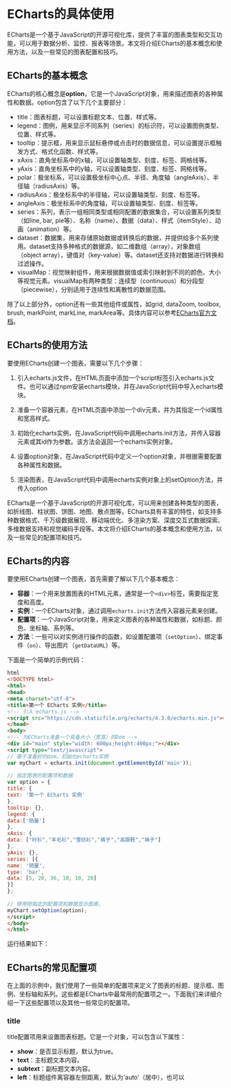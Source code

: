# ECharts的具体使用

ECharts是一个基于JavaScript的开源可视化库，提供了丰富的图表类型和交互功能，可以用于数据分析、监控、报表等场景。本文将介绍ECharts的基本概念和使用方法，以及一些常见的图表配置和技巧。

## ECharts的基本概念

ECharts的核心概念是**option**，它是一个JavaScript对象，用来描述图表的各种属性和数据。option包含了以下几个主要部分：

- title：图表标题，可以设置标题文本、位置、样式等。
- legend：图例，用来显示不同系列（series）的标识符，可以设置图例类型、位置、样式等。
- tooltip：提示框，用来显示鼠标悬停或点击时的数据信息，可以设置提示框触发方式、格式化函数、样式等。
- xAxis：直角坐标系中的x轴，可以设置轴类型、刻度、标签、网格线等。
- yAxis：直角坐标系中的y轴，可以设置轴类型、刻度、标签、网格线等。
- polar：极坐标系，可以设置极坐标中心点、半径、角度轴（angleAxis）、半径轴（radiusAxis）等。
- radiusAxis：极坐标系中的半径轴，可以设置轴类型、刻度、标签等。
- angleAxis：极坐标系中的角度轴，可以设置轴类型、刻度、标签等。
- series：系列，表示一组相同类型或相同配置的数据集合，可以设置系列类型（如line, bar, pie等）、名称（name）、数据（data）、样式（itemStyle）、动画（animation）等。
- dataset：数据集，用来存储原始数据或转换后的数据，并提供给多个系列使用。dataset支持多种格式的数据源，如二维数组（array），对象数组（object array），键值对（key-value）等。dataset还支持对数据进行转换和过滤操作。
- visualMap：视觉映射组件，用来根据数据值或索引映射到不同的颜色、大小等视觉元素。visualMap有两种类型：连续型（continuous）和分段型（piecewise），分别适用于连续性和离散性的数据范围。

除了以上部分外，option还有一些其他组件或属性，如grid, dataZoom, toolbox, brush, markPoint, markLine, markArea等。具体内容可以参考[ECharts官方文档](https://echarts.apache.org/zh/option.html)。

## ECharts的使用方法

要使用ECharts创建一个图表，需要以下几个步骤：

1. 引入echarts.js文件，在HTML页面中添加一个script标签引入echarts.js文件。也可以通过npm安装echarts模块，并在JavaScript代码中导入echarts模块。

2. 准备一个容器元素，在HTML页面中添加一个div元素，并为其指定一个id属性和宽高样式。

3. 初始化echarts实例，在JavaScript代码中调用echarts.init方法，并传入容器元素或其id作为参数。该方法会返回一个echarts实例对象。

4. 设置option对象，在JavaScript代码中定义一个option对象，并根据需要配置各种属性和数据。

5. 渲染图表，在JavaScript代码中调用echarts实例对象上的setOption方法，并传入option

ECharts是一个基于JavaScript的开源可视化库，可以用来创建各种类型的图表，如折线图、柱状图、饼图、地图、散点图等。ECharts具有丰富的特性，如支持多种数据格式、千万级数据展现、移动端优化、多渲染方案、深度交互式数据探索、多维数据支持和视觉编码手段等。本文将介绍ECharts的基本概念和使用方法，以及一些常见的配置项和技巧。

## ECharts的内容

要使用ECharts创建一个图表，首先需要了解以下几个基本概念：

- **容器**：一个用来放置图表的HTML元素，通常是一个`<div>`标签，需要指定宽度和高度。
- **实例**：一个ECharts对象，通过调用`echarts.init`方法传入容器元素来创建。
- **配置项**：一个JavaScript对象，用来定义图表的各种属性和数据，如标题、颜色、坐标轴、系列等。
- **方法**：一些可以对实例进行操作的函数，如设置配置项（`setOption`）、绑定事件（`on`）、导出图片（`getDataURL`）等。

下面是一个简单的示例代码：
```html
html  
<!DOCTYPE html>  
<html>  
<head>  
<meta charset="utf-8">  
<title>第一个 ECharts 实例</title>  
<!-- 引入 echarts.js -->  
<script src="https://cdn.staticfile.org/echarts/4.3.0/echarts.min.js"></script>  
</head>  
<body>  
<!-- 为ECharts准备一个具备大小（宽高）的Dom -->  
<div id="main" style="width: 600px;height:400px;"></div>  
<script type="text/javascript">  
// 基于准备好的dom，初始化echarts实例  
var myChart = echarts.init(document.getElementById('main'));  
  
// 指定图表的配置项和数据  
var option = {  
title: {  
text: '第一个 ECharts 实例'  
},  
tooltip: {},  
legend: {  
data:['销量']  
},  
xAxis: {  
data: ["衬衫","羊毛衫","雪纺衫","裤子","高跟鞋","袜子"]  
},  
yAxis: {},  
series: [{  
name: '销量',  
type: 'bar',  
data: [5, 20, 36, 10, 10, 20]  
}]  
};  
  
// 使用刚指定的配置项和数据显示图表。  
myChart.setOption(option);  
</script>  
</body>  
</html>  
```  
  
运行结果如下：
  
## ECharts的常见配置项  
  
在上面的示例中，我们使用了一些简单的配置项来定义了图表的标题、提示框、图例、坐标轴和系列。这些都是ECharts中最常用的配置项之一。下面我们来详细介绍一下这些配置项以及其他一些常见的配置项。  
  
### title  
  
title配置项用来设置图表标题。它是一个对象，可以包含以下属性：  
  
- **show**：是否显示标题，默认为true。  
- **text**：主标题文本内容。  
- **subtext**：副标题文本内容。  
- **left**：标题组件离容器左侧距离，默认为'auto'（居中），也可以
